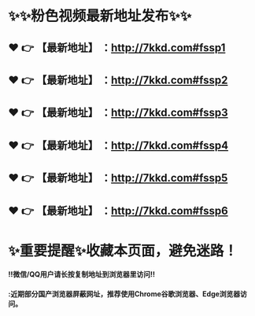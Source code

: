 # :sparkles::sparkles:粉色视频最新地址发布:sparkles::sparkles:

 :heart: :point_right: 【最新地址】 ：http://7kkd.com#fssp1
 ------
 :heart: :point_right: 【最新地址】 ：http://7kkd.com#fssp2
 ------
 :heart: :point_right: 【最新地址】 ：http://7kkd.com#fssp3
 ------
 :heart: :point_right: 【最新地址】 ：http://7kkd.com#fssp4
 ------
 :heart: :point_right: 【最新地址】 ：http://7kkd.com#fssp5
 ------
 :heart: :point_right: 【最新地址】 ：http://7kkd.com#fssp6
 ------
# :sparkles:重要提醒:sparkles:收藏本页面，避免迷路！
#### ‼️微信/QQ用户请长按复制地址到浏览器里访问‼
#### :近期部分国产浏览器屏蔽网址，推荐使用Chrome谷歌浏览器、Edge浏览器访问。
